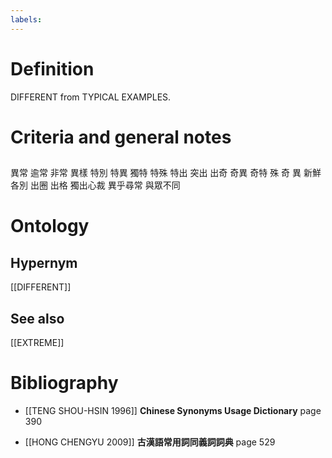 ```yaml
---
labels: 
---
```


# Definition
DIFFERENT from TYPICAL EXAMPLES.
# Criteria and general notes
## 
異常
逾常
非常
異樣
特別
特異
獨特
特殊
特出
突出
出奇
奇異
奇特
殊
奇
異
新鮮
各別
出圈
出格
獨出心裁
異乎尋常
與眾不同
# Ontology

## Hypernym
[[DIFFERENT]]
## See also
[[EXTREME]]
# Bibliography
- [[TENG SHOU-HSIN 1996]]
**Chinese Synonyms Usage Dictionary** page 390

- [[HONG CHENGYU 2009]]
**古漢語常用詞同義詞詞典** page 529
